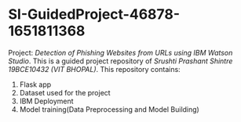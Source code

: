 # SI-GuidedProject-46878-1651811368
Project: *Detection of Phishing Websites from URLs using IBM Watson Studio*.
This is a guided project repository of *Srushti Prashant Shintre 19BCE10432 (VIT BHOPAL)*.
This repository contains:
  1. Flask app
  2. Dataset used for the project
  3. IBM Deployment
  4. Model training(Data Preprocessing and Model Building)
